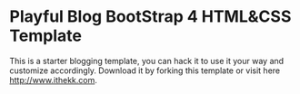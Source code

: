 # Playful Blog BootStrap 4 HTML&CSS Template

This is a starter blogging template, you can hack it to use it your way and customize accordingly. Download it by forking this template or visit here http://www.ithekk.com.
